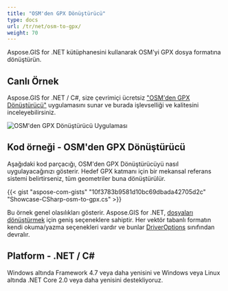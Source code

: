 ```yaml
---
title: "OSM'den GPX Dönüştürücü"
type: docs
url: /tr/net/osm-to-gpx/
weight: 70
---
```


Aspose.GIS for .NET kütüphanesini kullanarak OSM'yi GPX dosya formatına dönüştürün.

## **Canlı Örnek**

Aspose.GIS for .NET / C#, size çevrimiçi ücretsiz ["OSM'den GPX Dönüştürücü"](https://products.aspose.app/gis/conversion/osm-to-gpx) uygulamasını sunar ve burada işlevselliği ve kalitesini inceleyebilirsiniz.

![OSM'den GPX Dönüştürücü Uygulaması](conversion.png)

## **Kod örneği - OSM'den GPX Dönüştürücü**

Aşağıdaki kod parçacığı, OSM'den GPX Dönüştürücüyü nasıl uygulayacağınızı gösterir. Hedef GPX katmanı için bir mekansal referans sistemi belirtirseniz, tüm geometriler buna dönüştürülür. 

{{< gist "aspose-com-gists" "10f3783b9581d10bc69dbada42705d2c" "Showcase-CSharp-osm-to-gpx.cs" >}}

Bu örnek genel olasılıkları gösterir. Aspose.GIS for .NET, [dosyaları dönüştürmek](https://docs.aspose.com/gis/net/vector-layers/) için geniş seçeneklere sahiptir. Her vektör tabanlı formatın kendi okuma/yazma seçenekleri vardır ve bunlar [DriverOptions](https://reference.aspose.com/gis/net/aspose.gis/driveroptions) sınıfından devralır.

## **Platform - .NET / C#**

Windows altında Framework 4.7 veya daha yenisini ve Windows veya Linux altında .NET Core 2.0 veya daha yenisini destekliyoruz.
